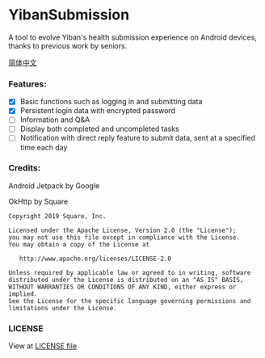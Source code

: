# YibanSubmission
A tool to evolve Yiban's health submission experience on Android devices, thanks to previous work by seniors.

[简体中文](./README_CN.md)

### Features:

- [x] Basic functions such as logging in and submitting data
- [x] Persistent login data with encrypted password
- [ ] Information and Q&A
- [ ] Display both completed and uncompleted tasks
- [ ] Notification with direct reply feature to submit data, sent at a specified time each day

### Credits:

Android Jetpack by Google

OkHttp by Square

```
Copyright 2019 Square, Inc.

Licensed under the Apache License, Version 2.0 (the "License");
you may not use this file except in compliance with the License.
You may obtain a copy of the License at

   http://www.apache.org/licenses/LICENSE-2.0

Unless required by applicable law or agreed to in writing, software
distributed under the License is distributed on an "AS IS" BASIS,
WITHOUT WARRANTIES OR CONDITIONS OF ANY KIND, either express or implied.
See the License for the specific language governing permissions and
limitations under the License.
```

### LICENSE

View at [LICENSE file](./LICENSE) 